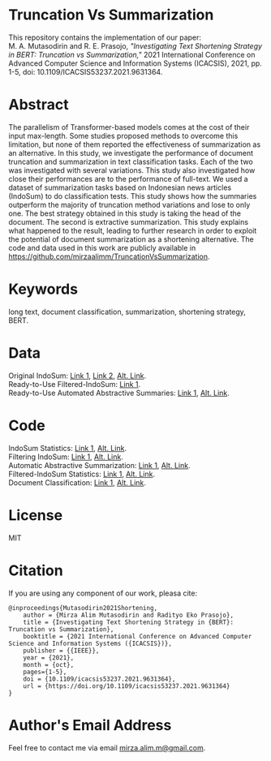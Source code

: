 # Truncation Vs Summarization
This repository contains the implementation of our paper: \
M. A. Mutasodirin and R. E. Prasojo, *"Investigating Text Shortening Strategy in BERT: Truncation vs Summarization,"* 2021 International Conference on Advanced Computer Science and Information Systems (ICACSIS), 2021, pp. 1-5, doi: 10.1109/ICACSIS53237.2021.9631364.

# Abstract
The parallelism of Transformer-based models comes at the cost of their input max-length. Some studies proposed methods to overcome this limitation, but none of them reported the effectiveness of summarization as an alternative. In this study, we investigate the performance of document truncation and summarization in text classification tasks. Each of the two was investigated with several variations. This study also investigated how close their performances are to the performance of full-text. We used a dataset of summarization tasks based on Indonesian news articles (IndoSum) to do classification tests. This study shows how the summaries outperform the majority of truncation method variations and lose to only one. The best strategy obtained in this study is taking the head of the document. The second is extractive summarization. This study explains what happened to the result, leading to further research in order to exploit the potential of document summarization as a shortening alternative. The code and data used in this work are publicly available in https://github.com/mirzaalimm/TruncationVsSummarization.

# Keywords
long text, document classification, summarization, shortening strategy, BERT.

# Data
Original IndoSum: [Link 1](https://drive.google.com/file/d/1OgYbPfXFAv3TbwP1Qcwt_CC9cVWSJaco/view), [Link 2](https://github.com/kata-ai/indosum), [Alt. Link](https://drive.google.com/file/d/1jPHVCx33-nseIKdLV8lBu6SCwESwl0te/view?usp=sharing). \
Ready-to-Use Filtered-IndoSum: [Link 1](https://drive.google.com/file/d/1RbsRMjXplaGTLMdk_vfa5b47gnZHg2y3/view?usp=sharing). \
Ready-to-Use Automated Abstractive Summaries: [Link 1](https://drive.google.com/file/d/1F5-3hl90ipuYYAxT64_GyrB6103Smr7-/view?usp=sharing), [Alt. Link](https://github.com/mirzaalimm/TruncationVsSummarization/blob/main/summaries-bert2bert.tsv).

# Code
IndoSum Statistics: [Link 1](https://colab.research.google.com/drive/1EprE6q0VKzLfJjPyTI_DLZoh2teZZZlg?usp=sharing), [Alt. Link](https://github.com/mirzaalimm/TruncationVsSummarization/blob/main/IndoSum%20Statistics.ipynb). \
Filtering IndoSum: [Link 1](https://colab.research.google.com/drive/1ZNwfICwk1ybxs05cAptBUaln7fIlNBAd?usp=sharing), [Alt. Link](https://github.com/mirzaalimm/TruncationVsSummarization/blob/main/Filtering%20IndoSum.ipynb). \
Automatic Abstractive Summarization:  [Link 1](https://colab.research.google.com/drive/1AD05FMkbUCfba7CMg9lAl2VEVuwZ9XxH?usp=sharing), [Alt. Link](https://github.com/mirzaalimm/TruncationVsSummarization/blob/main/Automatic%20Abstractive%20Summarization.ipynb). \
Filtered-IndoSum Statistics: [Link 1](https://colab.research.google.com/drive/1bsS7nj0dui27pNO96omYR3eHopLhMLXM?usp=sharing), [Alt. Link](https://github.com/mirzaalimm/TruncationVsSummarization/blob/main/Filtered-IndoSum%20Statistics.ipynb). \
Document Classification: [Link 1](https://colab.research.google.com/drive/123wR4dGHjGXrUl3x9fnhXKd2h6adSRTL?usp=sharing), [Alt. Link](https://github.com/mirzaalimm/TruncationVsSummarization/blob/main/Document%20Classification.ipynb).

# License
MIT

# Citation
If you are using any component of our work, pleasa cite:
```
@inproceedings{Mutasodirin2021Shortening,
	author = {Mirza Alim Mutasodirin and Radityo Eko Prasojo},
	title = {Investigating Text Shortening Strategy in {BERT}: Truncation vs Summarization},
	booktitle = {2021 International Conference on Advanced Computer Science and Information Systems ({ICACSIS})},
	publisher = {{IEEE}},
	year = {2021},
	month = {oct},
	pages={1-5},
	doi = {10.1109/icacsis53237.2021.9631364},
	url = {https://doi.org/10.1109/icacsis53237.2021.9631364}
}
```

# Author's Email Address
Feel free to contact me via email mirza.alim.m@gmail.com.
